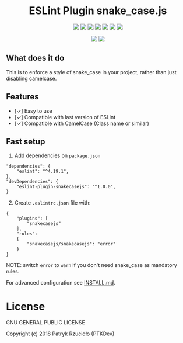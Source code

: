 <p align="center"><h1 align="center">ESLint Plugin snake_case.js</h1></p>

<p align="center"><a href="#" alt="License"><img src="https://img.shields.io/badge/license-GLPv3-brightgreen.svg"></a>
<a href="https://www.npmjs.com/package/eslint" alt="powered by eslint"><img src="https://img.shields.io/badge/powered%20by-eslint-46aef7.svg"></a>
<a href="https://github.com/ptkdev/eslint-plugin-snakecasejs/releases" alt="Version"><img src="https://img.shields.io/badge/version-v1.0.0-lightgrey.svg"></a>
<a href="https://slack.ptkdev.io" alt="Slack Chat"><img src="https://img.shields.io/badge/chat%20on-slack-orange.svg"></a>
<a href="http://blog.ptkdev.io" alt="Blog"><img src="https://img.shields.io/badge/blog-medium-2AE176.svg"></a>
<a href="https://twitter.com/ptkdevio" alt="Twitter"><img src="https://img.shields.io/badge/twitter-ptkdevio-2AA3EF.svg"></a>   
<a href="mailto:support@ptkdev.io" alt="Support: support@ptkdev.io"><img src="https://img.shields.io/badge/help-support@ptkdev.io-fbbc05.svg"></a></p>
<p align="center"><a href="http://patreon.ptkdev.io" alt="Patreon Backer"><img src="https://img.shields.io/badge/donate-patreon-F87668.svg"></a> <a href="http://paypal.ptkdev.io" alt="Paypale Donate"><img src="https://img.shields.io/badge/donate-paypal-46AFE0.svg"></a></p>

## What does it do
This is to enforce a style of snake_case in your project, rather than just disabling camelcase.

## Features
* [✓] Easy to use
* [✓] Compatible with last version of ESLint
* [✓] Compatible with CamelCase (Class name or similar)

## Fast setup
1. Add dependencies on `package.json`
```
"dependencies": {
	"eslint": "^4.19.1",
},
"devDependencies": {
	"eslint-plugin-snakecasejs": "^1.0.0",
}
```
2. Create `.eslintrc.json` file with:
```
{
    "plugins": [
        "snakecasejs"
    ],
    "rules":
    {
        "snakecasejs/snakecasejs": "error"
    }
}
```
NOTE: switch `error` to `warn` if you don't need snake_case as mandatory rules.

For advanced configuration see [INSTALL.md](https://github.com/ptkdev/eslint-plugin-snakecasejs/blob/master/INSTALL.md).

<h1>License</h1>

GNU GENERAL PUBLIC LICENSE

Copyright (c) 2018 Patryk Rzucidło (PTKDev)
